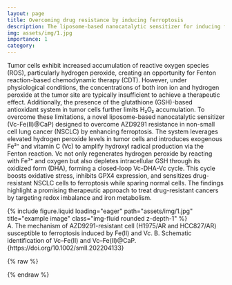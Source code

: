 ```yaml
---
layout: page
title: Overcoming drug resistance by inducing ferroptosis
description: The liposome-based nanocatalytic sensitizer for inducing ferroptosis in AZD9291-resistant non-small cell lung cancer
img: assets/img/1.jpg
importance: 1
category: 
---
```


Tumor cells exhibit increased accumulation of reactive oxygen species (ROS), particularly hydrogen peroxide, creating an opportunity for Fenton reaction-based chemodynamic therapy (CDT). However, under physiological conditions, the concentrations of both iron ion and hydrogen peroxide at the tumor site are typically insufficient to achieve a therapeutic effect. Additionally, the presence of the glutathione (GSH)-based antioxidant system in tumor cells further limits H₂O₂ accumulation. To overcome these limitations, a novel liposome-based nanocatalytic sensitizer (Vc-Fe(II)@CaP) designed to overcome AZD9291 resistance in non-small cell lung cancer (NSCLC) by enhancing ferroptosis. The system leverages elevated hydrogen peroxide levels in tumor cells and introduces exogenous Fe²⁺ and vitamin C (Vc) to amplify hydroxyl radical production via the Fenton reaction. Vc not only regenerates hydrogen peroxide by reacting with Fe³⁺ and oxygen but also depletes intracellular GSH through its oxidized form (DHA), forming a closed-loop Vc-DHA-Vc cycle. This cycle boosts oxidative stress, inhibits GPX4 expression, and sensitizes drug-resistant NSCLC cells to ferroptosis while sparing normal cells. The findings highlight a promising therapeutic approach to treat drug-resistant cancers by targeting redox imbalance and iron metabolism.

<div class="row">
    <div class="col-sm mt-3 mt-md-0">
        {% include figure.liquid loading="eager" path="assets/img/1.jpg" title="example image" class="img-fluid rounded z-depth-1" %}
    </div>
</div>
<div class="caption">
    A. The mechanism of AZD9291-resistant cell (H1975/AR and HCC827/AR) susceptible to ferroptosis induced by Fe(II) and Vc. B. Schematic identification of Vc–Fe(II) and Vc–Fe(II)@CaP. {https://doi.org/10.1002/smll.202204133}
</div>

{% raw %}

{% endraw %}